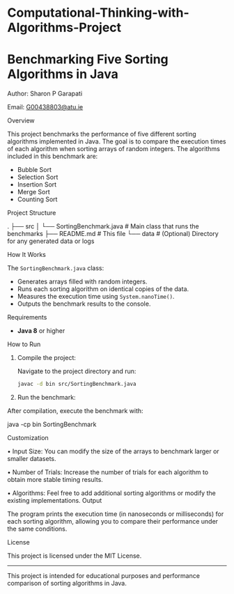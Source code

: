 # Computational-Thinking-with-Algorithms-Project

# Benchmarking Five Sorting Algorithms in Java

Author: Sharon P Garapati

Email: G00438803@atu.ie

Overview

This project benchmarks the performance of five different sorting algorithms implemented in Java. The goal is to compare the execution times of each algorithm when sorting arrays of random integers. The algorithms included in this benchmark are:

- Bubble Sort
- Selection Sort
- Insertion Sort
- Merge Sort
- Counting Sort

Project Structure

. ├── src │ └── SortingBenchmark.java # Main class that runs the benchmarks ├── README.md # This file └── data # (Optional) Directory for any generated data or logs

How It Works

The `SortingBenchmark.java` class:
- Generates arrays filled with random integers.
- Runs each sorting algorithm on identical copies of the data.
- Measures the execution time using `System.nanoTime()`.
- Outputs the benchmark results to the console.

Requirements

- **Java 8** or higher

How to Run

1. Compile the project:

   Navigate to the project directory and run:
   ```bash
   javac -d bin src/SortingBenchmark.java
2.	Run the benchmark:
   
After compilation, execute the benchmark with:

java -cp bin SortingBenchmark

Customization

•	Input Size: You can modify the size of the arrays to benchmark larger or smaller datasets.

•	Number of Trials: Increase the number of trials for each algorithm to obtain more stable timing results.

•	Algorithms: Feel free to add additional sorting algorithms or modify the existing implementations.
Output

The program prints the execution time (in nanoseconds or milliseconds) for each sorting algorithm, allowing you to compare their performance under the same conditions.

License

This project is licensed under the MIT License.
________________________________________
This project is intended for educational purposes and performance comparison of sorting algorithms in Java.

